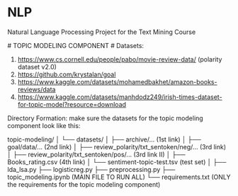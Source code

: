 # NLP
Natural Language Processing Project for the Text Mining Course

# TOPIC MODELING COMPONENT #
Datasets:
1) https://www.cs.cornell.edu/people/pabo/movie-review-data/ (polarity dataset v2.0)
2) https://github.com/krystalan/goal
3) https://www.kaggle.com/datasets/mohamedbakhet/amazon-books-reviews/data
4) https://www.kaggle.com/datasets/manhdodz249/irish-times-dataset-for-topic-model?resource=download

Directory Formation: make sure the datasets for the topic modeling component look like this:

topic-modeling/
│    └── datasets/
│        ├── archive/... (1st link)
│        ├── goal/data/... (2nd link)
│        ├── review_polarity/txt_sentoken/neg/... (3rd link)
│        ├── review_polarity/txt_sentoken/pos/... (3rd link II)
│        ├── Books_rating.csv (4th link)
│        └── sentiment-topic-test.tsv (test set)
│
├── lda_lsa.py
├── logisticreg.py
├── preprocessing.py
├── topic_modeling.ipynb (MAIN FILE TO RUN ALL)
└── requirements.txt (ONLY the requirements for the topic modeling component)
